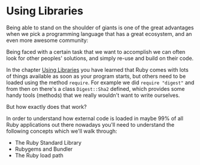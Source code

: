 # Using Libraries

Being able to stand on the shoulder of giants is one of the great advantages
when we pick a programming language that has a great ecosystem, and an even
more awesome community:

Being faced with a certain task that we want to accomplish we can often look
for other peoples' solutions, and simply re-use and build on their code.

In the chapter <a href="http://ruby-for-beginners.rubymonstas.org/bonus_2/libraries.html">Using Libraries</a>
you have learned that Ruby comes with lots of things available as soon as your
program starts, but others need to be loaded using the method `require`. For
example we did `require "digest"` and from then on there's a class
`Digest::Sha2` defined, which provides some handy tools (methods) that we
really wouldn't want to write ourselves.

But how exactly does that work?

In order to understand how external code is loaded in maybe 99% of all Ruby
applications out there nowadays you'll need to understand the following concepts
which we'll walk through:

* The Ruby Standard Library
* Rubygems and Bundler
* The Ruby load path

